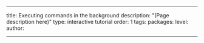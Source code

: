 ---

title: Executing commands in the background
description: "(Page description here)"
type: interactive tutorial
order: 1
tags: 
packages: 
level: 
author: 

---
